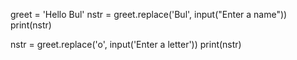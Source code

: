 greet = 'Hello Bul'
nstr = greet.replace('Bul', input("Enter a name"))
print(nstr)

nstr = greet.replace('o', input('Enter a letter'))
print(nstr)

